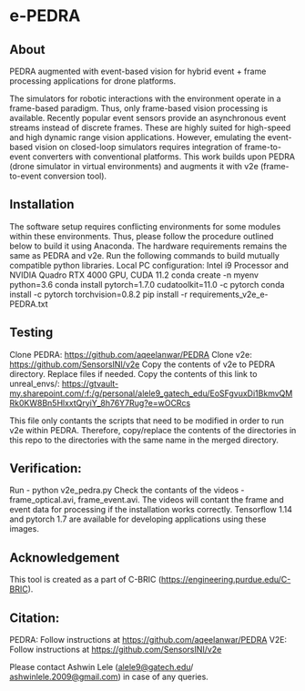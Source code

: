# e-PEDRA
## About
PEDRA augmented with event-based vision for hybrid event + frame processing applications for drone platforms. 

The simulators for robotic interactions with the environment operate in a frame-based paradigm. Thus, only frame-based vision processing is available. Recently popular event sensors provide an asynchronous event streams instead of discrete frames. These are highly suited for high-speed and high dynamic range vision applications. However, emulating the event-based vision on closed-loop simulators requires integration of frame-to-event converters with conventional platforms. This work builds upon PEDRA (drone simulator in virtual environments) and augments it with v2e (frame-to-event conversion tool). 

## Installation
The software setup requires conflicting environments for some modules within these environments. Thus, please follow the procedure outlined below to build it using Anaconda. The hardware requirements remains the same as PEDRA and v2e. Run the following commands to build mutually compatible python libraries.
Local PC configuration: Intel i9 Processor and NVIDIA Quadro RTX 4000 GPU, CUDA 11.2
conda create -n myenv python=3.6
conda install pytorch=1.7.0 cudatoolkit=11.0 -c pytorch
conda install -c pytorch torchvision=0.8.2
pip install -r requirements_v2e_e-PEDRA.txt

## Testing
Clone PEDRA: https://github.com/aqeelanwar/PEDRA
Clone v2e: https://github.com/SensorsINI/v2e
Copy the contents of v2e to PEDRA directory. Replace files if needed.
Copy the contents of this link to unreal_envs/: https://gtvault-my.sharepoint.com/:f:/g/personal/alele9_gatech_edu/EoSFgvuxDi1BkmvQMRk0KW8Bn5HlxxtQryiY_8h76Y7Rug?e=wOCRcs

This file only contants the scripts that need to be modified in order to run v2e within PEDRA.
Therefore, copy/replace the contents of the directories in this repo to the directories with the same name in the merged directory.

## Verification:
Run - python v2e_pedra.py
Check the contants of the videos - frame_optical.avi, frame_event.avi.
The videos will contant the frame and event data for processing if the installation works correctly.
Tensorflow 1.14 and pytorch 1.7 are available for developing applications using these images.

## Acknowledgement
This tool is created as a part of C-BRIC (https://engineering.purdue.edu/C-BRIC).

## Citation:
PEDRA: Follow instructions at https://github.com/aqeelanwar/PEDRA
V2E: Follow instructions at https://github.com/SensorsINI/v2e

Please contact Ashwin Lele (alele9@gatech.edu/ ashwinlele.2009@gmail.com) in case of any queries. 
